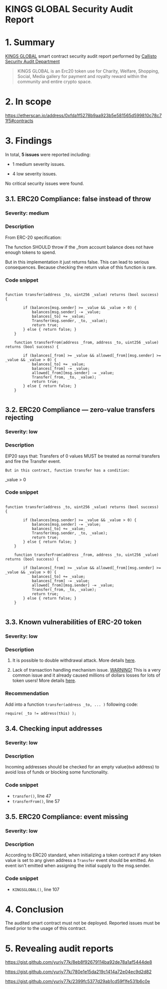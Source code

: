 # KINGS GLOBAL Security Audit Report

# 1. Summary

[KINGS GLOBAL](https://etherscan.io/address/0xfda1f5278b9aa923b5e581565d599810c78c71f5#contracts) smart contract security audit report performed by [Callisto Security Audit Department](https://github.com/EthereumCommonwealth/Auditing)

> KINGS GLOBAL is an Erc20 token use for Charity, Welfare, Shopping, Social, Media gallery for payment and royalty reward within the community and entire crypto space.

# 2. In scope

https://etherscan.io/address/0xfda1f5278b9aa923b5e581565d599810c78c71f5#contracts

# 3. Findings

In total, **5 issues** were reported including:

- 1 medium severity issues.

- 4 low severity issues.

No critical security issues were found.

## 3.1. ERC20 Compliance: false instead of throw

### Severity: medium

### Description

From ERC-20 specification:

The function SHOULD throw if the _from account balance does not have enough tokens to spend.

But in this implementation it just returns false. This can lead to serious consequences. Because checking the return value of this function is rare.

### Code snippet

```solidity

function transfer(address _to, uint256 _value) returns (bool success) {
    
        if (balances[msg.sender] >= _value && _value > 0) {
            balances[msg.sender] -= _value;
            balances[_to] += _value;
            Transfer(msg.sender, _to, _value);
            return true;
        } else { return false; }
    }

    function transferFrom(address _from, address _to, uint256 _value) returns (bool success) {
     
        if (balances[_from] >= _value && allowed[_from][msg.sender] >= _value && _value > 0) {
            balances[_to] += _value;
            balances[_from] -= _value;
            allowed[_from][msg.sender] -= _value;
            Transfer(_from, _to, _value);
            return true;
        } else { return false; }
    }


```

## 3.2. ERC20 Compliance — zero-value transfers rejecting

### Severity: low

### Description

EIP20 says that:  Transfers of 0 values MUST be treated as normal transfers and fire the Transfer event.

    But in this contract, function transfer has a condition:

_value > 0

### Code snippet

```solidity

function transfer(address _to, uint256 _value) returns (bool success) {
    
        if (balances[msg.sender] >= _value && _value > 0) {
            balances[msg.sender] -= _value;
            balances[_to] += _value;
            Transfer(msg.sender, _to, _value);
            return true;
        } else { return false; }
    }

    function transferFrom(address _from, address _to, uint256 _value) returns (bool success) {
     
        if (balances[_from] >= _value && allowed[_from][msg.sender] >= _value && _value > 0) {
            balances[_to] += _value;
            balances[_from] -= _value;
            allowed[_from][msg.sender] -= _value;
            Transfer(_from, _to, _value);
            return true;
        } else { return false; }
    }


```

## 3.3. Known vulnerabilities of ERC-20 token

### Severity: low

### Description

1. It is possible to double withdrawal attack. More details [here](https://docs.google.com/document/d/1YLPtQxZu1UAvO9cZ1O2RPXBbT0mooh4DYKjA_jp-RLM/edit).

2. Lack of transaction handling mechanism issue. [WARNING!](https://gist.github.com/Dexaran/ddb3e89fe64bf2e06ed15fbd5679bd20)  This is a very common issue and it already caused millions of dollars losses for lots of token users! More details [here](https://docs.google.com/document/d/1Feh5sP6oQL1-1NHi-X1dbgT3ch2WdhbXRevDN681Jv4/edit).

### Recommendation

Add into a function `transfer(address _to, ... )` following code:

```solidity
require( _to != address(this) );

```

## 3.4. Checking input addresses

### Severity: low

### Description

Incoming addresses should be checked for an empty value(`0x0` address) to avoid loss of funds or blocking some functionality.

### Code snippet

* `transfer()`, line 47
* `transferFrom()`, line 57

## 3.5. ERC20 Compliance: event missing

### Severity: low

### Description

According to ERC20 standard, when initializing a token contract if any token value is set to any given address a `Transfer` event should be emitted.
An event isn't emitted when assigning the initial supply to the msg.sender.

### Code snippet

* `KINGSGLOBAL()`, line 107

# 4. Conclusion

The audited smart contract must not be deployed. Reported issues must be fixed prior to the usage of this contract.

# 5. Revealing audit reports

https://gist.github.com/yuriy77k/8eb8f92679114ba92de78a1af5444de8

https://gist.github.com/yuriy77k/780e1e15da219c1414a72e04ec9d2d82

https://gist.github.com/yuriy77k/2399fc5377d29ab1cd59f1fe531b6c0e
